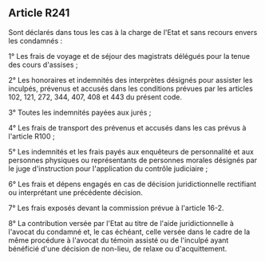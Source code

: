 Article R241
----
Sont déclarés dans tous les cas à la charge de l'Etat et sans recours envers les
condamnés :

1° Les frais de voyage et de séjour des magistrats délégués pour la tenue des
cours d'assises ;

2° Les honoraires et indemnités des interprètes désignés pour assister les
inculpés, prévenus et accusés dans les conditions prévues par les articles 102,
121, 272, 344, 407, 408 et 443 du présent code.

3° Toutes les indemnités payées aux jurés ;

4° Les frais de transport des prévenus et accusés dans les cas prévus à
l'article R100 ;

5° Les indemnités et les frais payés aux enquêteurs de personnalité et aux
personnes physiques ou représentants de personnes morales désignés par le juge
d'instruction pour l'application du contrôle judiciaire ;

6° Les frais et dépens engagés en cas de décision juridictionnelle rectifiant ou
interprétant une précédente décision.

7° Les frais exposés devant la commission prévue à l'article 16-2.

8° La contribution versée par l'Etat au titre de l'aide juridictionnelle à
l'avocat du condamné et, le cas échéant, celle versée dans le cadre de la même
procédure à l'avocat du témoin assisté ou de l'inculpé ayant bénéficié d'une
décision de non-lieu, de relaxe ou d'acquittement.
